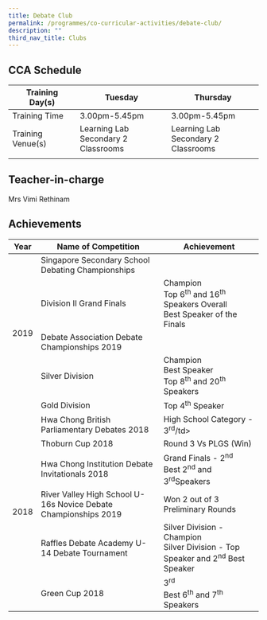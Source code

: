 ```yaml
---
title: Debate Club
permalink: /programmes/co-curricular-activities/debate-club/
description: ""
third_nav_title: Clubs
---
```

CCA Schedule
------------

| Training Day(s) | Tuesday | Thursday |   
| --- | --- | --- | 
| Training Time | 3.00pm-5.45pm | 3.00pm-5.45pm |   
| Training Venue(s) | Learning Lab  <br> Secondary 2 Classrooms | Learning Lab  <br> Secondary 2 Classrooms |   
| | | |

Teacher-in-charge
------------------

Mrs Vimi Rethinam


Achievements
------------

<table>
<thead>
  <tr>
    <th>Year</th>
    <th>Name of Competition</th>
    <th>Achievement</th>
  </tr>
</thead>
<tbody>
  <tr>
    <td rowspan="5">2019</td>
    <td>Singapore Secondary School Debating Championships</td>
    <td></td>
  </tr>
  <tr>
    <td>Division II Grand Finals<br></td>
		<td>Champion<br>Top 6<sup>th</sup> and 16<sup>th</sup> Speakers Overall<br>Best Speaker of the Finals<br></td>
  </tr>
  <tr>
    <td>Debate Association Debate Championships 2019</td>
    <td></td>
  </tr>
  <tr>
    <td>Silver Division </td>
    <td>Champion<br>Best Speaker<br>Top 8<sup>th</sup> and 20<sup>th</sup> Speakers  </td>
  </tr>
  <tr>
    <td>Gold Division </td>
    <td>Top 4<sup>th</sup> Speaker </td>
  </tr>
  <tr>
    <td rowspan="6"> 2018</td>
    <td>Hwa Chong British Parliamentary Debates 2018 </td>
    <td>High School Category - 3<sup>rd</sup>/td&gt;
  </td></tr>
  <tr>
    <td>Thoburn Cup 2018</td>
    <td>Round 3 Vs PLGS (Win) </td>
  </tr>
  <tr>
    <td>Hwa Chong Institution Debate Invitationals 2018 </td>
    <td>Grand Finals - 2<sup>nd</sup><br>Best 2<sup>nd</sup> and 3<sup>rd</sup>Speakers 
		</td>
  </tr>
  <tr>
    <td>River Valley High School U-16s Novice Debate Championships 2019</td>
    <td>Won 2 out of 3 Preliminary Rounds </td>
  </tr>
  <tr>
    <td>Raffles Debate Academy U-14 Debate Tournament </td>
    <td>Silver Division - Champion<br>Silver Division - Top Speaker and 2<sup>nd</sup> Best Speaker </td>
  </tr>
  <tr>
    <td>Green Cup 2018 </td>
    <td>3<sup>rd</sup><br>Best 6<sup>th</sup> and 7<sup>th</sup> Speakers</td>
  </tr>
	<tr></tr>
</tbody>
</table>

